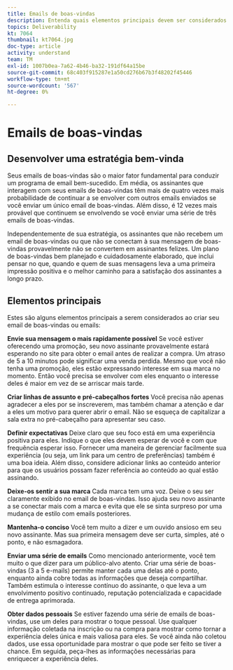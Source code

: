 ```yaml
---
title: Emails de boas-vindas
description: Entenda quais elementos principais devem ser considerados ao criar seus emails de boas-vindas.
topics: Deliverability
kt: 7064
thumbnail: kt7064.jpg
doc-type: article
activity: understand
team: TM
exl-id: 1007b0ea-7a62-4b46-ba32-191df64a15be
source-git-commit: 68c403f915287e1a50cd276b67b3f48202f45446
workflow-type: tm+mt
source-wordcount: '567'
ht-degree: 0%

---
```


# Emails de boas-vindas

## Desenvolver uma estratégia bem-vinda

Seus emails de boas-vindas são o maior fator fundamental para conduzir um programa de email bem-sucedido. Em média, os assinantes que interagem com seus emails de boas-vindas têm mais de quatro vezes mais probabilidade de continuar a se envolver com outros emails enviados se você enviar um único email de boas-vindas. Além disso, é 12 vezes mais provável que continuem se envolvendo se você enviar uma série de três emails de boas-vindas.

Independentemente de sua estratégia, os assinantes que não recebem um email de boas-vindas ou que não se conectam à sua mensagem de boas-vindas provavelmente não se convertem em assinantes felizes. Um plano de boas-vindas bem planejado e cuidadosamente elaborado, que inclui pensar no que, quando e quem de suas mensagens leva a uma primeira impressão positiva e o melhor caminho para a satisfação dos assinantes a longo prazo.

## Elementos principais

Estes são alguns elementos principais a serem considerados ao criar seu email de boas-vindas ou emails:

**Envie sua mensagem o mais rapidamente possível**
Se você estiver oferecendo uma promoção, seu novo assinante provavelmente estará esperando no site para obter o email antes de realizar a compra. Um atraso de 5 a 10 minutos pode significar uma venda perdida. Mesmo que você não tenha uma promoção, eles estão expressando interesse em sua marca no momento. Então você precisa se envolver com eles enquanto o interesse deles é maior em vez de se arriscar mais tarde.

**Criar linhas de assunto e pré-cabeçalhos fortes**
Você precisa não apenas agradecer a eles por se inscreverem, mas também chamar a atenção e dar a eles um motivo para querer abrir o email. Não se esqueça de capitalizar a sala extra no pré-cabeçalho para apresentar seu caso.

**Definir expectativas**
Deixe claro que seu foco está em uma experiência positiva para eles. Indique o que eles devem esperar de você e com que frequência esperar isso. Fornecer uma maneira de gerenciar facilmente sua experiência (ou seja, um link para um centro de preferências) também é uma boa ideia. Além disso, considere adicionar links ao conteúdo anterior para que os usuários possam fazer referência ao conteúdo ao qual estão assinando.

**Deixe-os sentir a sua marca**
Cada marca tem uma voz. Deixe o seu ser claramente exibido no email de boas-vindas. Isso ajuda seu novo assinante a se conectar mais com a marca e evita que ele se sinta surpreso por uma mudança de estilo com emails posteriores.

**Mantenha-o conciso**
Você tem muito a dizer e um ouvido ansioso em seu novo assinante. Mas sua primeira mensagem deve ser curta, simples, até o ponto, e não esmagadora.

**Enviar uma série de emails**
Como mencionado anteriormente, você tem muito o que dizer para um público-alvo atento. Criar uma série de boas-vindas (3 a 5 e-mails) permite manter cada uma delas até o ponto, enquanto ainda cobre todas as informações que deseja compartilhar. Também estimula o interesse contínuo do assinante, o que leva a um envolvimento positivo continuado, reputação potencializada e capacidade de entrega aprimorada.

**Obter dados pessoais**
Se estiver fazendo uma série de emails de boas-vindas, use um deles para mostrar o toque pessoal. Use qualquer informação coletada na inscrição ou na compra para mostrar como tornar a experiência deles única e mais valiosa para eles. Se você ainda não coletou dados, use essa oportunidade para mostrar o que pode ser feito se tiver a chance. Em seguida, peça-lhes as informações necessárias para enriquecer a experiência deles.
